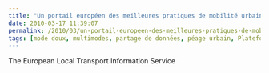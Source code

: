 ```yaml
---
title: "Un portail européen des meilleures pratiques de mobilité urbaine"
date: 2010-03-17 11:39:07
permalink: /2010/03/un-portail-europeen-des-meilleures-pratiques-de-mobilite-urbaine.html
tags: [mode doux, multimodes, partage de données, péage urbain, Plateforme d'idées, réseaux, Service de mobilité, véhicule propre]
---
```


<p style="text-align: justify">The European Local Transport Information Service
